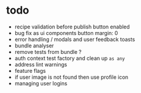 # todo

- recipe validation before publish button enabled
- bug fix as ui components button margin: 0
- error handling / modals and user feedback toasts
- bundle analyser
- remove tests from bundle ?
- auth context test factory and clean up `as any`
- address lint warnings
- feature flags
- if user image is not found then use profile icon
- managing user logins
